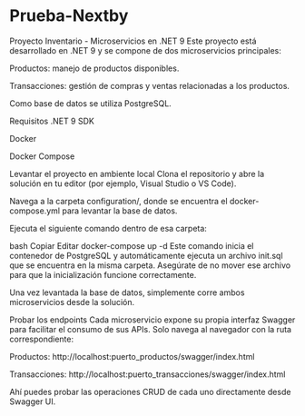 # Prueba-Nextby
Proyecto Inventario - Microservicios en .NET 9
Este proyecto está desarrollado en .NET 9 y se compone de dos microservicios principales:

Productos: manejo de productos disponibles.

Transacciones: gestión de compras y ventas relacionadas a los productos.

Como base de datos se utiliza PostgreSQL.

Requisitos
.NET 9 SDK

Docker

Docker Compose

Levantar el proyecto en ambiente local
Clona el repositorio y abre la solución en tu editor (por ejemplo, Visual Studio o VS Code).

Navega a la carpeta configuration/, donde se encuentra el docker-compose.yml para levantar la base de datos.

Ejecuta el siguiente comando dentro de esa carpeta:

bash
Copiar
Editar
docker-compose up -d
Este comando inicia el contenedor de PostgreSQL y automáticamente ejecuta un archivo init.sql que se encuentra en la misma carpeta. Asegúrate de no mover ese archivo para que la inicialización funcione correctamente.

Una vez levantada la base de datos, simplemente corre ambos microservicios desde la solución.

Probar los endpoints
Cada microservicio expone su propia interfaz Swagger para facilitar el consumo de sus APIs. Solo navega al navegador con la ruta correspondiente:

Productos: http://localhost:puerto_productos/swagger/index.html

Transacciones: http://localhost:puerto_transacciones/swagger/index.html

Ahí puedes probar las operaciones CRUD de cada uno directamente desde Swagger UI.


